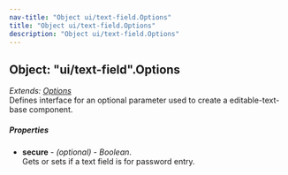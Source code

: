 ```yaml
---
nav-title: "Object ui/text-field.Options"
title: "Object ui/text-field.Options"
description: "Object ui/text-field.Options"
---
```

## Object: "ui/text-field".Options  
_Extends:_ [_Options_](../../ui/editable-text-base/Options.md)  
Defines interface for an optional parameter used to create a editable-text-base component.

##### Properties
 - **secure** - _(optional)_ - _Boolean_.    
  Gets or sets if a text field is for password entry.